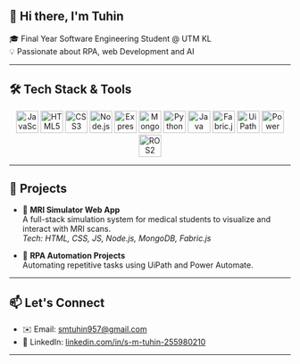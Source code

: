 ## 👋 Hi there, I'm **Tuhin**

🎓 Final Year Software Engineering Student @ UTM KL  
💡 Passionate about RPA, web Development and AI  


---

## 🛠️ Tech Stack & Tools

<div align="center">
  <img src="https://cdn.jsdelivr.net/gh/devicons/devicon/icons/javascript/javascript-original.svg" height="40" alt="JavaScript"/>
  <img src="https://cdn.jsdelivr.net/gh/devicons/devicon/icons/html5/html5-original.svg" height="40" alt="HTML5"/>
  <img src="https://cdn.jsdelivr.net/gh/devicons/devicon/icons/css3/css3-original.svg" height="40" alt="CSS3"/>
  <img src="https://cdn.jsdelivr.net/gh/devicons/devicon/icons/nodejs/nodejs-original.svg" height="40" alt="Node.js"/>
  <img src="https://cdn.jsdelivr.net/gh/devicons/devicon/icons/express/express-original.svg" height="40" alt="Express.js"/>
  <img src="https://cdn.jsdelivr.net/gh/devicons/devicon/icons/mongodb/mongodb-original.svg" height="40" alt="MongoDB"/>
  <img src="https://cdn.jsdelivr.net/gh/devicons/devicon/icons/python/python-original.svg" height="40" alt="Python"/>
  <img src="https://cdn.jsdelivr.net/gh/devicons/devicon/icons/java/java-original.svg" height="40" alt="Java"/>
  <img src="https://upload.wikimedia.org/wikipedia/commons/2/24/FabricJS_logo.png" height="40" alt="Fabric.js"/>
  <img src="https://upload.wikimedia.org/wikipedia/commons/e/e4/UiPath_Logo.png" height="40" alt="UiPath"/>
  <img src="https://upload.wikimedia.org/wikipedia/commons/f/fc/Microsoft_Power_Automate_Logo.png" height="40" alt="Power Automate"/>
  <img src="https://raw.githubusercontent.com/ros2/ros2/foxy/ros2_logo.png" height="40" alt="ROS2"/>
</div>

---

## 📌 Projects

- 🧠 **MRI Simulator Web App**  
  A full-stack simulation system for medical students to visualize and interact with MRI scans.  
  _Tech: HTML, CSS, JS, Node.js, MongoDB, Fabric.js_

- 🤖 **RPA Automation Projects**  
  Automating repetitive tasks using UiPath and Power Automate.

---

## 📫 Let's Connect

- ✉️ Email: [smtuhin957@gmail.com](mailto:smtuhin957@gmail.com)  
- 💼 LinkedIn: [linkedin.com/in/s-m-tuhin-255980210](https://www.linkedin.com/in/s-m-tuhin-255980210/)

---

<!-- Optional visitor badge -->
<!-- ![Visitors](https://visitor-badge.laobi.icu/badge?page_id=smtuhin01.readme) -->
